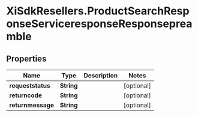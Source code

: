 # XiSdkResellers.ProductSearchResponseServiceresponseResponsepreamble

## Properties

Name | Type | Description | Notes
------------ | ------------- | ------------- | -------------
**requeststatus** | **String** |  | [optional] 
**returncode** | **String** |  | [optional] 
**returnmessage** | **String** |  | [optional] 


